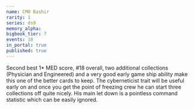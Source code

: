 ```yaml
---
name: CMO Bashir
rarity: 1
series: ds9
memory_alpha:
bigbook_tier: 7
events: 18
in_portal: true
published: true
---
```


Second best 1* MED score, #18 overall, two additional collections (Physician and Engineered) and a very good early game ship ability make this one of the better cards to keep. The cyberneticist trait will be useful early on and once you get the point of freezing crew he can start three collections off quite nicely. His main let down is a pointless command statistic which can be easily ignored.

